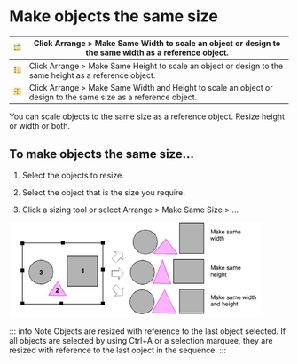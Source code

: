 # Make objects the same size

| ![MakeSameWidth.png](assets/MakeSameWidth.png)                   | Click Arrange > Make Same Width to scale an object or design to the same width as a reference object.           |
| ---------------------------------------------------------------- | --------------------------------------------------------------------------------------------------------------- |
| ![MakeSameHeight.png](assets/MakeSameHeight.png)                 | Click Arrange > Make Same Height to scale an object or design to the same height as a reference object.         |
| ![MakeSameWidthAndHeight.png](assets/MakeSameWidthAndHeight.png) | Click Arrange > Make Same Width and Height to scale an object or design to the same size as a reference object. |

You can scale objects to the same size as a reference object. Resize height or width or both.

## To make objects the same size...

1. Select the objects to resize.

2. Select the object that is the size you require.

3. Click a sizing tool or select Arrange > Make Same Size > ...

![transform00037.png](assets/transform00037.png)

::: info Note
Objects are resized with reference to the last object selected. If all objects are selected by using Ctrl+A or a selection marquee, they are resized with reference to the last object in the sequence.
:::
